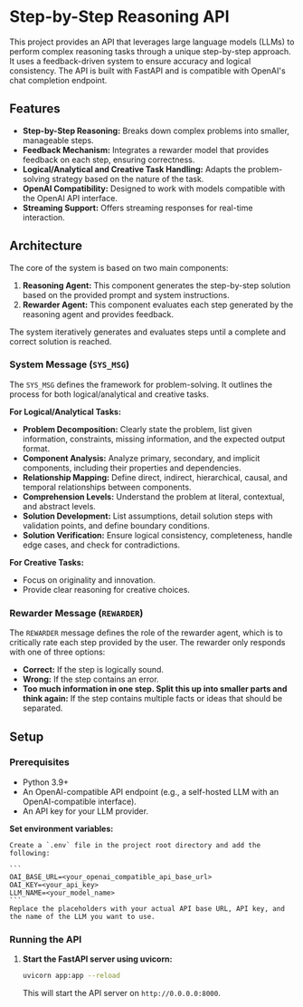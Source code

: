 # Step-by-Step Reasoning API

This project provides an API that leverages large language models (LLMs) to perform complex reasoning tasks through a unique step-by-step approach. It uses a feedback-driven system to ensure accuracy and logical consistency. The API is built with FastAPI and is compatible with OpenAI's chat completion endpoint.

## Features

- **Step-by-Step Reasoning:** Breaks down complex problems into smaller, manageable steps.
- **Feedback Mechanism:**  Integrates a rewarder model that provides feedback on each step, ensuring correctness.
- **Logical/Analytical and Creative Task Handling:** Adapts the problem-solving strategy based on the nature of the task.
- **OpenAI Compatibility:** Designed to work with models compatible with the OpenAI API interface.
- **Streaming Support:** Offers streaming responses for real-time interaction.

## Architecture

The core of the system is based on two main components:

1.  **Reasoning Agent:** This component generates the step-by-step solution based on the provided prompt and system instructions.
2.  **Rewarder Agent:** This component evaluates each step generated by the reasoning agent and provides feedback.

The system iteratively generates and evaluates steps until a complete and correct solution is reached.

### System Message (`SYS_MSG`)

The `SYS_MSG` defines the framework for problem-solving. It outlines the process for both logical/analytical and creative tasks.

**For Logical/Analytical Tasks:**

-   **Problem Decomposition:** Clearly state the problem, list given information, constraints, missing information, and the expected output format.
-   **Component Analysis:** Analyze primary, secondary, and implicit components, including their properties and dependencies.
-   **Relationship Mapping:** Define direct, indirect, hierarchical, causal, and temporal relationships between components.
-   **Comprehension Levels:** Understand the problem at literal, contextual, and abstract levels.
-   **Solution Development:** List assumptions, detail solution steps with validation points, and define boundary conditions.
-   **Solution Verification:** Ensure logical consistency, completeness, handle edge cases, and check for contradictions.

**For Creative Tasks:**

-   Focus on originality and innovation.
-   Provide clear reasoning for creative choices.

### Rewarder Message (`REWARDER`)

The `REWARDER` message defines the role of the rewarder agent, which is to critically rate each step provided by the user. The rewarder only responds with one of three options:

-   **Correct:** If the step is logically sound.
-   **Wrong:** If the step contains an error.
-   **Too much information in one step. Split this up into smaller parts and think again:** If the step contains multiple facts or ideas that should be separated.

## Setup

### Prerequisites

-   Python 3.9+
-   An OpenAI-compatible API endpoint (e.g., a self-hosted LLM with an OpenAI-compatible interface).
-   An API key for your LLM provider.

**Set environment variables:**

    Create a `.env` file in the project root directory and add the following:

    ```
    OAI_BASE_URL=<your_openai_compatible_api_base_url>
    OAI_KEY=<your_api_key>
    LLM_NAME=<your_model_name>
    ```
    Replace the placeholders with your actual API base URL, API key, and the name of the LLM you want to use.

### Running the API

1.  **Start the FastAPI server using uvicorn:**

    ```bash
    uvicorn app:app --reload
    ```

    This will start the API server on `http://0.0.0.0:8000`.
